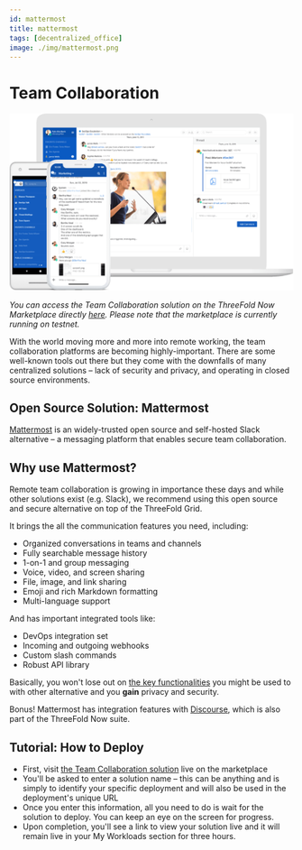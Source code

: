 ```yaml
---
id: mattermost
title: mattermost
tags: [decentralized_office]
image: ./img/mattermost.png
---
```


# Team Collaboration

![](./img/mattermost_header.png)
<br/>

*You can access the Team Collaboration solution on the ThreeFold Now Marketplace directly [here](https://marketplace.threefold.io/marketplace/#/solutions/mattermost). Please note that the marketplace is currently running on testnet.*

With the world moving more and more into remote working, the team collaboration platforms are becoming highly-important. There are some well-known tools out there but they come with the downfalls of many centralized solutions – lack of security and privacy, and operating in closed source environments.

## Open Source Solution: Mattermost

[Mattermost](https://mattermost.com/) is an widely-trusted open source and self-hosted Slack alternative – a messaging platform that enables secure team collaboration.

## Why use Mattermost?

Remote team collaboration is growing in importance these days and while other solutions exist (e.g. Slack), we recommend using this open source and secure alternative on top of the ThreeFold Grid.

It brings the all the communication features you need, including:

 - Organized conversations in teams and channels
 - Fully searchable message history
 - 1-on-1 and group messaging
 - Voice, video, and screen sharing
 - File, image, and link sharing
 - Emoji and rich Markdown formatting
 - Multi-language support

And has important integrated tools like:

 - DevOps integration set
 - Incoming and outgoing webhooks
 - Custom slash commands
 - Robust API library

Basically, you won't lose out on [the key functionalities](https://mattermost.com/product/) you might be used to with other alternative and you **gain** privacy and security.

Bonus! Mattermost has integration features with [Discourse](https://www.discourse.org/), which is also part of the ThreeFold Now suite.

## Tutorial: How to Deploy

- First, visit [the Team Collaboration solution](https://marketplace.threefold.io/marketplace/#/solutions/mattermost) live on the marketplace
- You'll be asked to enter a solution name – this can be anything and is simply to identify your specific deployment and will also be used in the deployment's unique URL
- Once you enter this information, all you need to do is wait for the solution to deploy. You can keep an eye on the screen for progress.
- Upon completion, you'll see a link to view your solution live and it will remain live in your My Workloads section for three hours.